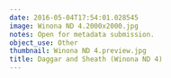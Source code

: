 ```yaml
---
date: 2016-05-04T17:54:01.028545
image: Winona ND 4.2000x2000.jpg
notes: Open for metadata submission.
object_use: Other
thumbnail: Winona ND 4.preview.jpg
title: Daggar and Sheath (Winona ND 4)
---
```



